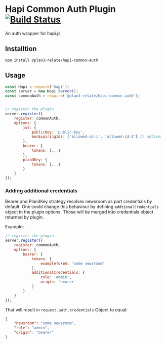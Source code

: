 # Hapi Common Auth Plugin [![Build Status](https://travis-ci.org/plan3/cls-named-logger.svg?branch=master)](https://travis-ci.org/plan3/hapi-common-auth)

An auth wrapper for hapi.js

## Installtion

`npm install @plan3-relate/hapi-common-auth`

## Usage

```javascript
const Hapi = require('hapi');
const server = new Hapi.Server();
const commonAuth = require('@plan3-relate/hapi-common-auth');


// register the plugin
server.register({
    register: commonAuth,
    options: {
        jwt: {
            publicKey: 'public-key',
            nonExpiringIds: ['allowed-id-1', 'allowed-id-2'] // optional
        },
        bearer: {
            tokens: {...}
        },
        plan3Key: {
            tokens: {...}
        }
    }
});
```

### Adding additional credentials

Bearer and Plan3Key strategy resolves newsroom as part credentials by default. One could change this behaviour
by defining `addtionalCredentials` object in the plugin options. Those will be merged into credentials object
returned by plugin.

Example:

```javascript
// register the plugin
server.register({
    register: commonAuth,
    options: {
        bearer: {
            tokens: {
                exampleToken: 'some newsroom'
            },
            additionalCredentials: {
                role: 'admin',
                origin: 'bearer'
            }
        }
    }
});
```

That will result in `request.auth.credentials` Object to equal:

```json
{
    "newsroom": "some newsroom",
    "role": "admin",
    "origin": "bearer"
}
```
